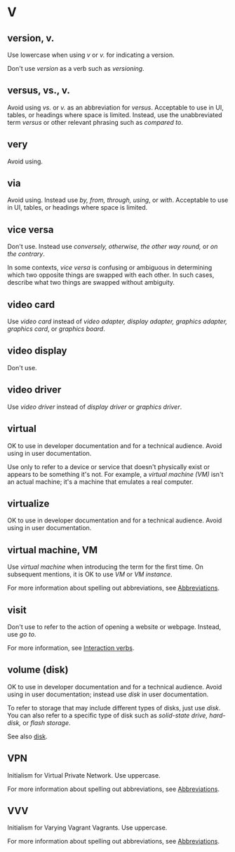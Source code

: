 # V

## version, v.

Use lowercase when using *v* or *v.* for indicating a version.

Don't use *version* as a verb such as *versioning*.

## versus, vs., v.

Avoid using *vs.* or *v.* as an abbreviation for *versus*. Acceptable to use in UI, tables, or headings where space is limited. Instead, use the unabbreviated term *versus* or other relevant phrasing such as *compared to*.

## very

Avoid using.

## via

Avoid using. Instead use *by, from, through, using*, or *with*. Acceptable to use in UI, tables, or headings where space is limited.

## vice versa

Don't use. Instead use *conversely, otherwise, the other way round,* or *on the contrary*.

In some contexts, *vice versa* is confusing or ambiguous in determining which two opposite things are swapped with each other. In such cases, describe what two things are swapped without ambiguity.

## video card

Use *video card* instead of *video adapter, display adapter, graphics adapter, graphics card*, or *graphics board*.

## video display

Don't use.

## video driver

Use *video driver* instead of *display driver* or *graphics driver*.

## virtual

OK to use in developer documentation and for a technical audience. Avoid using in user documentation.

Use only to refer to a device or service that doesn't physically exist or appears to be something it's not. For example, a *virtual machine (VM)* isn't an actual machine; it's a machine that emulates a real computer.

## virtualize

OK to use in developer documentation and for a technical audience. Avoid using in user documentation.

## virtual machine, VM

Use *virtual machine* when introducing the term for the first time. On subsequent mentions, it is OK to use *VM* or *VM instance*.

For more information about spelling out abbreviations, see [Abbreviations]().

## visit

Don't use to refer to the action of opening a website or webpage. Instead, use *go to*.

For more information, see [Interaction verbs](//ui-elements.md).

## volume (disk)

OK to use in developer documentation and for a technical audience. Avoid using in user documentation; instead use *disk* in user documentation.

To refer to storage that may include different types of disks, just use *disk*. You can also refer to a specific type of disk such as *solid-state drive, hard-disk,* or *flash storage*.

See also [disk]().

## VPN

Initialism for Virtual Private Network. Use uppercase.

For more information about spelling out abbreviations, see [Abbreviations]().

## VVV

Initialism for Varying Vagrant Vagrants. Use uppercase.

For more information about spelling out abbreviations, see [Abbreviations]().
